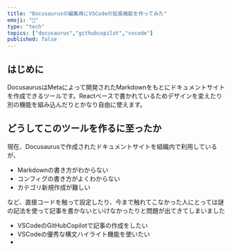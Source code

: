 ```yaml
---
title: "Docusaurusの編集用にVSCodeの拡張機能を作ってみた"
emoji: "🦕"
type: "tech" 
topics: ["docusaurus","githubcopilot","vscode"]
published: false
---
```


## はじめに
DocusaurusはMetaによって開発されたMarkdownをもとにドキュメントサイトを作成できるツールです。Reactベースで書かれているためデザインを変えたり別の機能を組み込んだりとかなり自由に使えます。

## どうしてこのツールを作るに至ったか
現在、Docusaurusで作成されたドキュメントサイトを組織内で利用しているが、

- Markdownの書き方がわからない
- コンフィグの書き方がよくわからない
- カテゴリ新規作成が難しい

など、直接コードを触って設定したり、今まで触れてこなかった人にとっては謎の記法を使って記事を書かないといけなかったりと問題が出てきてしまいました

- VSCodeのGitHubCopilotで記事の作成をしたい
- VSCodeの優秀な構文ハイライト機能を使いたい
- 

##
